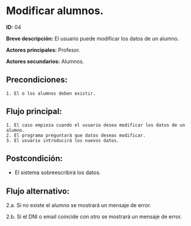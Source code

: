 # Modificar alumnos.

**ID:** 04

**Breve descripción:** El usuario puede modificar los datos de un alumno.


**Actores principales:** Profesor.

**Actores secundarios:** Alumnos.

## Precondiciones:

	1. El o los alumnos deben existir.

## Flujo principal:

	1. El caso empieza cuando el usuario desea modificar los datos de un alumno.
	2. El programa preguntará que datos deseas modificar.
	3. El usuario introducirá los nuevos datos.

## Postcondición:

  * El sistema sobreescribirá los datos.

## Flujo alternativo:

2.a. Si no existe el alumno se mostrará un mensaje de error.

2.b. Si el DNI o email coincide con otro se mostrará un mensaje de error.
